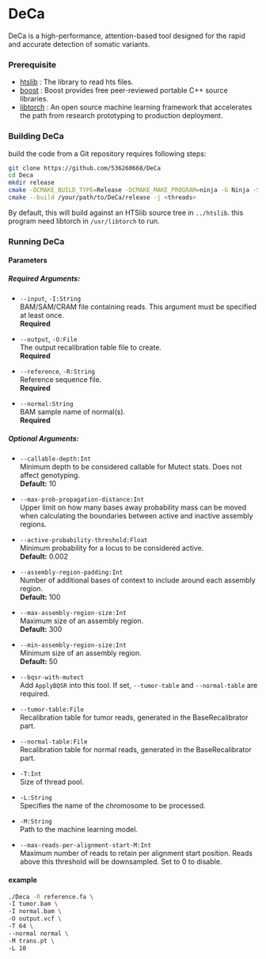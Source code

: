 # DeCa
DeCa is a high-performance, attention-based tool designed for the rapid and accurate detection of somatic variants. 

### Prerequisite
* [htslib](https://github.com/samtools/htslib) : The library to read hts files.
* [boost](https://www.boost.org/) : Boost provides free peer-reviewed portable C++ source libraries.
* [libtorch](https://pytorch.org/) : An open source machine learning framework that accelerates the path from research prototyping to production deployment.

### Building DeCa

build the code from a Git repository requires following steps:

```sh
git clone https://github.com/536260668/DeCa
cd Deca
mkdir release
cmake -DCMAKE_BUILD_TYPE=Release -DCMAKE_MAKE_PROGRAM=ninja -G Ninja -S /your/path/to/DeCa -B /your/path/to/DeCa/release
cmake --build /your/path/to/DeCa/release -j <threads>
```

By default, this will build against an HTSlib source tree in `../htslib`.
this program need libtorch in `/usr/libtorch` to run.

### Running DeCa

#### Parameters

##### Required Arguments:

- `--input`, `-I:String`  
  BAM/SAM/CRAM file containing reads. This argument must be specified at least once.  
  **Required**

- `--output`, `-O:File`  
  The output recalibration table file to create.  
  **Required**

- `--reference`, `-R:String`  
  Reference sequence file.  
  **Required**

- `--normal:String`  
  BAM sample name of normal(s).  
  **Required**

##### Optional Arguments:

- `--callable-depth:Int`  
  Minimum depth to be considered callable for Mutect stats. Does not affect genotyping.  
  **Default:** 10

- `--max-prob-propagation-distance:Int`  
  Upper limit on how many bases away probability mass can be moved when calculating the boundaries between active and inactive assembly regions.

- `--active-probability-threshold:Float`  
  Minimum probability for a locus to be considered active.  
  **Default:** 0.002

- `--assembly-region-padding:Int`  
  Number of additional bases of context to include around each assembly region.  
  **Default:** 100

- `--max-assembly-region-size:Int`  
  Maximum size of an assembly region.  
  **Default:** 300

- `--min-assembly-region-size:Int`  
  Minimum size of an assembly region.  
  **Default:** 50

- `--bqsr-with-mutect`  
  Add `ApplyBQSR` into this tool. If set, `--tumor-table` and `--normal-table` are required.

- `--tumor-table:File`  
  Recalibration table for tumor reads, generated in the BaseRecalibrator part.

- `--normal-table:File`  
  Recalibration table for normal reads, generated in the BaseRecalibrator part.

- `-T:Int`  
  Size of thread pool.

- `-L:String`  
  Specifies the name of the chromosome to be processed.

- `-M:String`  
  Path to the machine learning model.

- `--max-reads-per-alignment-start-M:Int`  
  Maximum number of reads to retain per alignment start position. Reads above this threshold will be downsampled. Set to 0 to disable.

#### example
```sh
./Deca -R reference.fa \
-I tumor.bam \
-I normal.bam \
-O output.vcf \
-T 64 \
--normal normal \
-M trans.pt \
-L 10
```

